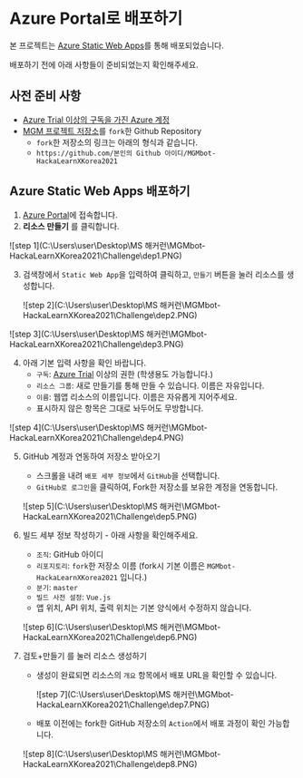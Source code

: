 # Azure Portal로 배포하기

본 프로젝트는 [Azure Static Web Apps](https://aka.ms/hackalearn/aswa/intro)를 통해 배포되었습니다.

배포하기 전에 아래 사항들이 준비되었는지 확인해주세요.



## 사전 준비 사항

- [Azure Trial 이상의 구독을 가진 Azure 계정](https://azure.microsoft.com/ko-kr/free/)
- [MGM 프로젝트 저장소](https://github.com/solidcellaMoon/MGMbot-HackaLearnXKorea2021)를 `fork`한 Github Repository
  - `fork`한 저장소의 링크는 아래의 형식과 같습니다.
  - `https://github.com/본인의 Github 아이디/MGMbot-HackaLearnXKorea2021`



## Azure Static Web Apps 배포하기

1. [Azure Portal](https://portal.azure.com/#home)에 접속합니다.
2. **리소스 만들기** 를 클릭합니다.

![step 1](C:\Users\user\Desktop\MS 해커런\MGMbot-HackaLearnXKorea2021\Challenge\dep1.PNG)

3. 검색창에서 `Static Web App`을 입력하여 클릭하고, `만들기` 버튼을 눌러 리소스를 생성합니다.

   ![step 2](C:\Users\user\Desktop\MS 해커런\MGMbot-HackaLearnXKorea2021\Challenge\dep2.PNG)

![step 3](C:\Users\user\Desktop\MS 해커런\MGMbot-HackaLearnXKorea2021\Challenge\dep3.PNG)

4. 아래 기본 입력 사항을 확인 바랍니다.
   - `구독`: [Azure Trial](https://azure.microsoft.com/ko-kr/free/) 이상의 권한 (학생용도 가능합니다.)
   - `리소스 그룹`: 새로 만들기를 통해 만들 수 있습니다. 이름은 자유입니다.
   - `이름`: 웹앱 리소스의 이름입니다. 이름은 자유롭게 지어주세요.
   - 표시하지 않은 항목은 그대로 놔두어도 무방합니다.

![step 4](C:\Users\user\Desktop\MS 해커런\MGMbot-HackaLearnXKorea2021\Challenge\dep4.PNG)

5. GitHub 계정과 연동하여 저장소 받아오기

   - 스크롤을 내려 `배포 세부 정보`에서 `GitHub`을 선택합니다.
   - `GitHub로 로그인`을 클릭하여, Fork한 저장소를 보유한 계정을 연동합니다.

   ![step 5](C:\Users\user\Desktop\MS 해커런\MGMbot-HackaLearnXKorea2021\Challenge\dep5.PNG)

6. 빌드 세부 정보 작성하기 - 아래 사항을 확인해주세요.

   - `조직`: GitHub 아이디
   - `리포지토리`: `fork`한 저장소 이름 (fork시 기본 이름은 `MGMbot-HackaLearnXKorea2021` 입니다.)
   - `분기`: `master`
   - `빌드 사전 설정`: `Vue.js`
   - 앱 위치, API 위치, 출력 위치는 기본 양식에서 수정하지 않습니다.

   ![step 6](C:\Users\user\Desktop\MS 해커런\MGMbot-HackaLearnXKorea2021\Challenge\dep6.PNG)

7. 검토+만들기 를 눌러 리소스 생성하기

   - 생성이 완료되면 리소스의 `개요` 항목에서 배포 URL을 확인할 수 있습니다.

     ![step 7](C:\Users\user\Desktop\MS 해커런\MGMbot-HackaLearnXKorea2021\Challenge\dep7.PNG)

   - 배포 이전에는 fork한 GitHub 저장소의 `Action`에서 배포 과정이 확인 가능합니다.

   ![step 8](C:\Users\user\Desktop\MS 해커런\MGMbot-HackaLearnXKorea2021\Challenge\dep8.PNG)

   

